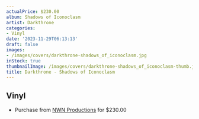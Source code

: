 ```yaml
---
actualPrice: $230.00
album: Shadows of Iconoclasm
artist: Darkthrone
categories:
- Vinyl
date: '2023-11-29T06:13:13'
draft: false
images:
- /images/covers/darkthrone-shadows_of_iconoclasm.jpg
inStock: true
thumbnailImage: /images/covers/darkthrone-shadows_of_iconoclasm-thumb.jpg
title: Darkthrone - Shadows of Iconoclasm
---
```


## Vinyl
* Purchase from [NWN Productions](http://shop.nwnprod.com/index.php?route=product/product&path=75&product_id=43661&sort=pd.name&order=ASC) for $230.00
